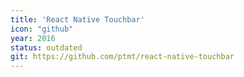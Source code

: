 ```yaml
---
title: 'React Native Touchbar'
icon: "github"
year: 2016
status: outdated
git: https://github.com/ptmt/react-native-touchbar
---
```

